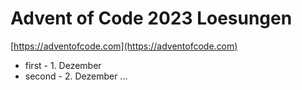# Advent of Code 2023 Loesungen
[https://adventofcode.com](https://adventofcode.com)
- first - 1. Dezember
- second - 2. Dezember
...
